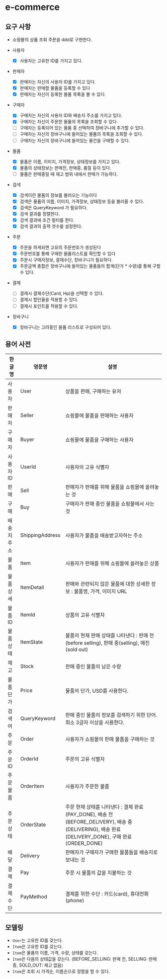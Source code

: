 # e-commerce

## 요구 사항
- 쇼핑몰의 상품 조회 주문을 ddd로 구현한다.

- 사용자
    - [X]  사용자는 고유한 ID를 가지고 있다.

- 판매자
    - [X]  판매자는 자신의 사용자 ID를 가지고 있다. 
    - [X]  판매자는 판매할 물품을 등록할 수 있다
    - [X]  판매자는 자신이 등록한 물품 목록을 볼 수 있다.

- 구매자
    - [X]  구매자는 자신의 사용자 ID와 배송지 주소를 가지고 있다. 
    - [X]  구매자는 자신이 주문한 물품의 목록을 조회할 수 있다.
    - [ ]  구매자는 등록되어 있는 물품 중 선택하여 장바구니에 추가할 수 있다.
    - [ ]  구매자는 자신의 장바구니에 들어있는 물품의 목록을 조회할 수 있다.    
    - [ ]  구매자는 자신의 장바구니에 들어있는 물건을 구매할 수 있다.
    
- 물품
    - [X]  물품은 이름, 이미지, 가격정보, 상태정보를 가지고 있다. 
    - [X]  물품의 상태정보는 판매전, 판매중, 품절 등이 있다.
    - [ ]  물품은 판매중일 때 재고 범위 내에서 판매가 가능하다.
      
- 검색
    - [X]  검색이란 물품의 정보를 불러오는 기능이다
    - [X]  검색은 물품의 이름, 이미지, 가격정보, 상태정보 등을 불러올 수 있다.
    - [X]  검색은 QueryKeyword 가 필요하다.
    - [X]  검색 결과를 정렬한다.
    - [X]  검색 결과에 조건 필터를 한다.
    - [X]  검색 결과의 출력 갯수를 설정한다.
    
- 주문
    - [X] 주문을 하게되면 고유의 주문번호가 생성된다
    - [X] 주문번호를 통해 구매한 물품리스트를 확인할 수 있다
    - [X] 주문시 구매자정보, 결재수단, 장바구니가 필요하다.
    - [X] 주문금액 총합은 장바구니에 들어있는 물품들의 합계(단가 * 수량)를 통해 구할 수 있다. 

- 결제
    - [ ] 결제시 결제수단(Card, Hp)을 선택할 수 있다.
    - [ ] 결제시 할인율을 적용할 수 있다.
    - [ ] 결제시 포인트를 적용할 수 있다.

- 장바구니
    - [X] 장바구니는 고려중인 물품 리스트로 구성되어 있다.

## 용어 사전

| 한글명 | 영문명 | 설명  |
| --- | --- | --- |
| 사용자 | User | 상품을 판매, 구매하는 유저 |
| 판매자 | Seller | 쇼핑몰에 물품을 판매하는 사용자 |
| 구매자 | Buyer | 쇼핑몰에 물품을 구매하는 사용자 |
| 사용자 ID | UserId | 사용자의 고유 식별자 |
| 판매 | Sell | 판매자가 판매를 위해 물품을 쇼핑몰에 올려놓는 것 |
| 구매 | Buy | 구매자가 판매 중인 물품을 쇼핑몰에서 사는 것 |
| 배송지 주소 | ShippingAddress | 사용자가 물품을 배송받고자하는 주소 |
| 물품 | Item | 사용자가 판매를 위해 쇼핑몰에 올려놓은 상품 |
| 물품 상세 | ItemDetail | 판매와 관련되지 않은 물품에 대한 상세한 정보 : 물품명, 가격, 이미지 URL |
| 물품 ID | ItemId | 상품의 고유 식별자 |
| 물품 상태 | ItemState | 물품의 현재 판매 상태를 나타낸다 : 판매 전(before selling), 판매 중(selling), 매진(sold out) |
| 재고 | Stock | 판매 중인 물품의 남은 수량 |
| 물품 단가 | Price | 물품의 단가, USD를 사용한다. |
| 검색어 | QueryKeyword | 판매 중인 물품의 정보를 검색하기 위한 단어. 최소 3글자 이상을 사용한다. |
| 주문 | Order | 사용자가 쇼핑몰의 판매 물품을 구매하는 것 |
| 주문 ID | OrderId | 주문의 고유 식별자 |
| 주문 물품 | OrderItem | 사용자가 주문한 물품 |
| 주문 상태 | OrderState | 주문 현재 상태를 나타낸다 : 결제 완료(PAY_DONE), 배송 전(BEFORE_DELIVERY), 배송 중(DELIVERING), 배송 완료(DELIVERY_DONE), 구매 완료(ORDER_DONE) |
| 배달 | Delivery | 판매자가 구매자가 구매한 물품들을 배송지로 보내는 것 |
| 결제 | Pay | 주문 시 물품의 값을 지불하는 것 |
| 결제 수단 | PayMethod | 결제를 위한 수단 : 카드(card), 휴대전화(phone) |


## 모델링
- `User`는 고유한 ID를 갖는다.
- `Item`은 고유한 ID를 갖는다.
- `Item`은 물품의 이름, 가격, 수량, 상태를 갖는다.
- `Item`은 다음의 상태값을 갖는다. (BEFORE_SELLING: 판매 전, SELLING: 판매 중, SOLD_OUT: 재고 없음)
- `Item`은 조회 시 가격순, 이름순으로 정렬을 할 수 있다.
